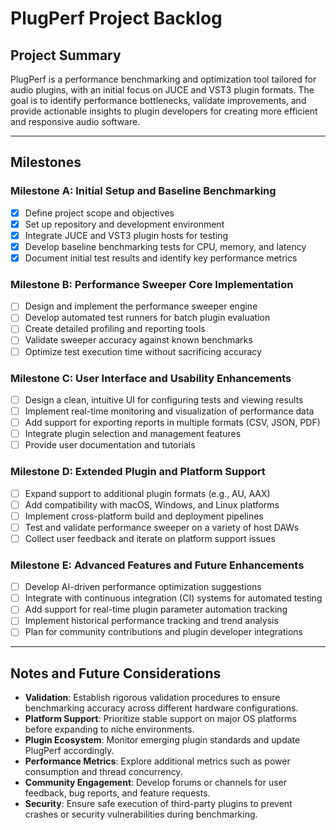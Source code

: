 # PlugPerf Project Backlog

## Project Summary
PlugPerf is a performance benchmarking and optimization tool tailored for audio plugins, with an initial focus on JUCE and VST3 plugin formats. The goal is to identify performance bottlenecks, validate improvements, and provide actionable insights to plugin developers for creating more efficient and responsive audio software.

---

## Milestones

### Milestone A: Initial Setup and Baseline Benchmarking
- [x] Define project scope and objectives
- [x] Set up repository and development environment
- [x] Integrate JUCE and VST3 plugin hosts for testing
- [x] Develop baseline benchmarking tests for CPU, memory, and latency
- [x] Document initial test results and identify key performance metrics

### Milestone B: Performance Sweeper Core Implementation
- [ ] Design and implement the performance sweeper engine
- [ ] Develop automated test runners for batch plugin evaluation
- [ ] Create detailed profiling and reporting tools
- [ ] Validate sweeper accuracy against known benchmarks
- [ ] Optimize test execution time without sacrificing accuracy

### Milestone C: User Interface and Usability Enhancements
- [ ] Design a clean, intuitive UI for configuring tests and viewing results
- [ ] Implement real-time monitoring and visualization of performance data
- [ ] Add support for exporting reports in multiple formats (CSV, JSON, PDF)
- [ ] Integrate plugin selection and management features
- [ ] Provide user documentation and tutorials

### Milestone D: Extended Plugin and Platform Support
- [ ] Expand support to additional plugin formats (e.g., AU, AAX)
- [ ] Add compatibility with macOS, Windows, and Linux platforms
- [ ] Implement cross-platform build and deployment pipelines
- [ ] Test and validate performance sweeper on a variety of host DAWs
- [ ] Collect user feedback and iterate on platform support issues

### Milestone E: Advanced Features and Future Enhancements
- [ ] Develop AI-driven performance optimization suggestions
- [ ] Integrate with continuous integration (CI) systems for automated testing
- [ ] Add support for real-time plugin parameter automation tracking
- [ ] Implement historical performance tracking and trend analysis
- [ ] Plan for community contributions and plugin developer integrations

---

## Notes and Future Considerations

- **Validation**: Establish rigorous validation procedures to ensure benchmarking accuracy across different hardware configurations.
- **Platform Support**: Prioritize stable support on major OS platforms before expanding to niche environments.
- **Plugin Ecosystem**: Monitor emerging plugin standards and update PlugPerf accordingly.
- **Performance Metrics**: Explore additional metrics such as power consumption and thread concurrency.
- **Community Engagement**: Develop forums or channels for user feedback, bug reports, and feature requests.
- **Security**: Ensure safe execution of third-party plugins to prevent crashes or security vulnerabilities during benchmarking.
